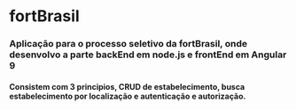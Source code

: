 ﻿# fortBrasil

### Aplicação para o processo seletivo da fortBrasil, onde desenvolvo a parte backEnd em node.js  e frontEnd em Angular 9

#### Consistem com 3 principios, CRUD de estabelecimento, busca estabelecimento por localização e autenticação e autorização.
